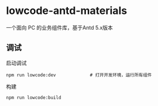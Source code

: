 # lowcode-antd-materials

一个面向 PC 的业务组件库，基于Antd 5.x版本

## 调试
启动调试

```
npm run lowcode:dev             # 打开开发环境，运行所有组件
```

构建

```
npm run lowcode:build
```

